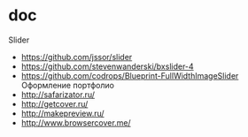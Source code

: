 # doc
Slider
* https://github.com/jssor/slider
* https://github.com/stevenwanderski/bxslider-4
* https://github.com/codrops/Blueprint-FullWidthImageSlider
Оформление портфолио
* http://safarizator.ru/
* http://getcover.ru/
* http://makepreview.ru/
* http://www.browsercover.me/
